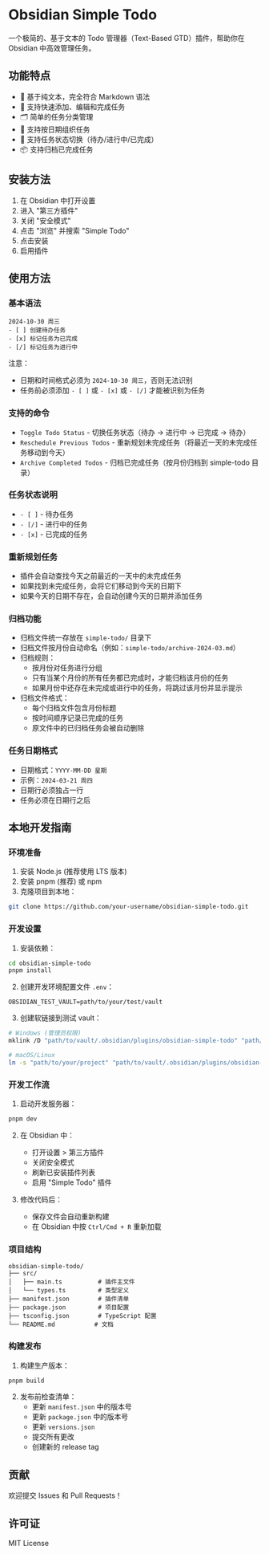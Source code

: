 # Obsidian Simple Todo

一个极简的、基于文本的 Todo 管理器（Text-Based GTD）插件，帮助你在 Obsidian 中高效管理任务。

## 功能特点

- 📝 基于纯文本，完全符合 Markdown 语法
- 🎯 支持快速添加、编辑和完成任务
- 🗂 简单的任务分类管理
- 📅 支持按日期组织任务
- 🔄 支持任务状态切换（待办/进行中/已完成）
- 📦 支持归档已完成任务

## 安装方法

1. 在 Obsidian 中打开设置
2. 进入 "第三方插件"
3. 关闭 "安全模式"
4. 点击 "浏览" 并搜索 "Simple Todo"
5. 点击安装
6. 启用插件

## 使用方法

### 基本语法

```
2024-10-30 周三  
- [ ] 创建待办任务  
- [x] 标记任务为已完成  
- [/] 标记任务为进行中  
```

注意：
- 日期和时间格式必须为 `2024-10-30 周三`，否则无法识别
- 任务前必须添加 `- [ ]` 或 `- [x]` 或 `- [/]` 才能被识别为任务

### 支持的命令
- `Toggle Todo Status` - 切换任务状态（待办 -> 进行中 -> 已完成 -> 待办）
- `Reschedule Previous Todos` - 重新规划未完成任务（将最近一天的未完成任务移动到今天）
- `Archive Completed Todos` - 归档已完成任务（按月份归档到 simple-todo 目录）

### 任务状态说明
- `- [ ]` - 待办任务
- `- [/]` - 进行中的任务
- `- [x]` - 已完成的任务

### 重新规划任务
- 插件会自动查找今天之前最近的一天中的未完成任务
- 如果找到未完成任务，会将它们移动到今天的日期下
- 如果今天的日期不存在，会自动创建今天的日期并添加任务

### 归档功能
- 归档文件统一存放在 `simple-todo/` 目录下
- 归档文件按月份自动命名（例如：`simple-todo/archive-2024-03.md`）
- 归档规则：
  - 按月份对任务进行分组
  - 只有当某个月份的所有任务都已完成时，才能归档该月份的任务
  - 如果月份中还存在未完成或进行中的任务，将跳过该月份并显示提示
- 归档文件格式：
  - 每个归档文件包含月份标题
  - 按时间顺序记录已完成的任务
  - 原文件中的已归档任务会被自动删除

### 任务日期格式
- 日期格式：`YYYY-MM-DD 星期`
- 示例：`2024-03-21 周四`
- 日期行必须独占一行
- 任务必须在日期行之后

## 本地开发指南

### 环境准备

1. 安装 Node.js (推荐使用 LTS 版本)
2. 安装 pnpm (推荐) 或 npm
3. 克隆项目到本地：
```bash
git clone https://github.com/your-username/obsidian-simple-todo.git
```

### 开发设置

1. 安装依赖：
```bash
cd obsidian-simple-todo
pnpm install
```

2. 创建开发环境配置文件 `.env`：
```
OBSIDIAN_TEST_VAULT=path/to/your/test/vault
```

3. 创建软链接到测试 vault：
```bash
# Windows (管理员权限)
mklink /D "path/to/vault/.obsidian/plugins/obsidian-simple-todo" "path/to/your/project"

# macOS/Linux
ln -s "path/to/your/project" "path/to/vault/.obsidian/plugins/obsidian-simple-todo"
```

### 开发工作流

1. 启动开发服务器：
```bash
pnpm dev
```

2. 在 Obsidian 中：
   - 打开设置 > 第三方插件
   - 关闭安全模式
   - 刷新已安装插件列表
   - 启用 "Simple Todo" 插件

3. 修改代码后：
   - 保存文件会自动重新构建
   - 在 Obsidian 中按 `Ctrl/Cmd + R` 重新加载

### 项目结构

```
obsidian-simple-todo/
├── src/
│   ├── main.ts          # 插件主文件
│   └── types.ts         # 类型定义
├── manifest.json        # 插件清单
├── package.json         # 项目配置
├── tsconfig.json        # TypeScript 配置
└── README.md           # 文档
```

### 构建发布

1. 构建生产版本：
```bash
pnpm build
```

2. 发布前检查清单：
   - 更新 `manifest.json` 中的版本号
   - 更新 `package.json` 中的版本号
   - 更新 `versions.json`
   - 提交所有更改
   - 创建新的 release tag

## 贡献

欢迎提交 Issues 和 Pull Requests！

## 许可证

MIT License
